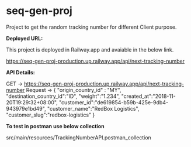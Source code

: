 # seq-gen-proj
Project to get the random tracking number for different Client purpose.

**Deployed URL:**

This project is deployed in Railway.app and avaiable in the below link.

https://seq-gen-proj-production.up.railway.app/api/next-tracking-number

**API Details:**

GET -> https://seq-gen-proj-production.up.railway.app/api/next-tracking-number
Request -> {
    "origin_country_id" : "MY",
    "destination_country_id":"ID",
    "weight":"1.234",
    "created_at":"2018-11-20T19:29:32+08:00",
    "customer_id":"de619854-b59b-425e-9db4-943979e1bd49",
    "customer_name":"RedBox Logistics",
    "customer_slug":"redbox-logistics"
}

**To test in postman use below collection**

src/main/resources/TrackingNumberAPI.postman_collection

